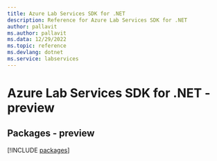 ```yaml
---
title: Azure Lab Services SDK for .NET
description: Reference for Azure Lab Services SDK for .NET
author: pallavit
ms.author: pallavit
ms.data: 12/29/2022
ms.topic: reference
ms.devlang: dotnet
ms.service: labservices
---
```

# Azure Lab Services SDK for .NET - preview
## Packages - preview
[!INCLUDE [packages](lab-services-index.md)]
